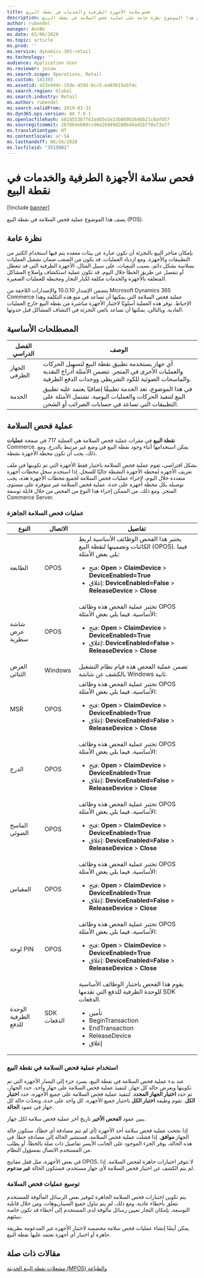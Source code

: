 ```yaml
---
title: فحص سلامة الأجهزة الطرفية والخدمات في نقطة البيع
description: يقدم هذا الموضوع نظرة عامة على عملية فحص السلامة في نقطة البيع (POS).
author: rubendel
manager: AnnBe
ms.date: 03/06/2020
ms.topic: article
ms.prod: ''
ms.service: dynamics-365-retail
ms.technology: ''
audience: Application User
ms.reviewer: josaw
ms.search.scope: Operations, Retail
ms.custom: 141393
ms.assetid: e23e944c-15de-459d-bcc5-ea03615ebf4c
ms.search.region: Global
ms.search.industry: Retail
ms.author: rubendel
ms.search.validFrom: 2019-03-31
ms.dyn365.ops.version: AX 7.0.1
ms.openlocfilehash: b818553b7763ad03e2e23b869b364bb21c8afd57
ms.sourcegitcommit: 267864eb0dccd6e26d49d280bd4ad1b770a73a77
ms.translationtype: HT
ms.contentlocale: ar-SA
ms.lasthandoff: 06/26/2020
ms.locfileid: "3515801"
---
```

# <a name="health-check-for-pos-peripherals-and-services"></a>فحص سلامة الأجهزة الطرفية والخدمات في نقطة البيع

[!include [banner](includes/banner.md)]

يصف هذا الموضوع عملية فحص السلامة في نقطة البيع (POS).

## <a name="overview"></a>نظرة عامة

بإمكان متاجر البيع بالتجزئة أن تكون عبارة عن بيئات معقده يتم فيها استخدام الكثير من التطبيقات والأجهزة. ومع ازدياد العمليات، قد يكون من الصعب ضمان تشغيل العمليات بسلاسة بشكل دائم، بسبب التبعيات، على سبيل المثال، الأجهزة الطرفية التي قد تتعطل أو تنفصل عن طريق الخطأ خلال اليوم. قد تكون عملية استكشاف وإصلاح المشاكل المتعلقة بالأجهزة والخدمات مكلفة لكبار التجار ومحبطة للعمليات الصغيرة.

يتضمن الإصدار 10.0.10 والإصدارات اللاحقة من Microsoft Dynamics 365 Commerce عملية فحص السلامة التي يمكنها أن تساعد في منع هذه التكلفة وهذا الإحباط. توفر هذه العملية أسلوبًا لاختبار الأجهزة مباشرة من نقطة البيع خارج العمليات العادية. وبالتالي، يمكنها أن تساعد بائعي التجزئة في اكتشاف المشاكل قبل حدوثها.

## <a name="key-terms"></a>المصطلحات الأساسية

| الفصل الدراسي | ‏‏الوصف |
|---|---|
| الجهاز الطرفي | أي جهاز يستخدمه تطبيق نقطة البيع لتسهيل الحركات والعمليات الأخرى في المتجر. تتضمن الأمثلة أدراج النقدية والماسحات الضوئية للكود الشريطي ووحدات الدفع الطرفية. |
| الخدمة | في هذا الموضوع، تعد الخدمة تطبيقًا إضافيًا يعتمد عليه تطبيق البيع لتنفيذ الحركات والعمليات اليومية. تشتمل الأمثلة على التطبيقات التي تساعد في حسابات الضرائب أو الشحن. |

## <a name="health-check-operation"></a>عملية فحص السلامة

عملية فحص السلامة هي العملية 717 في صفحة **عمليات‏‎ نقطة البيع** في مقرات Commerce. يمكن استخدامها أثناء وجود نقطة البيع في وضع غير مرتبط بالدرج. ومع ذلك، يجب أن تكون محطة الأجهزة نشطة.

بشكل افتراضي، تقوم عملية فحص السلامة باختبار فقط الأجهزة التي تم تكوينها في ملف تعريف الأجهزة لمحطة الأجهزة النشطة حاليًا للسجل. إذا استخدم سجل محطات أجهزة متعددة خلال اليوم، لإجراء عمليات فحص السلامة لجميع محطات الأجهزة هذه، يجب توصيله بكل محطة أجهزة على حدة. عملية فحص السلامة غير متوفرة على مستوى المتجر. ومع ذلك، من الممكن إجراء هذا النوع من الفحص من خلال قابلة توسعة Commerce Server.

### <a name="out-of-box-health-checks"></a>عمليات فحص السلامة الجاهزة

| النوع | الاتصال | تفاصيل |
|---|---|---|
| الطابعة | OPOS | يختبر هذا الفحص الوظائف الأساسية لربط الكائنات وتضمينها لنقطة البيع (OPOS). فيما يلي بعض الأمثلة:<ul><li>فتح: **Open** &gt; **ClaimDevice** &gt; **DeviceEnabled=True**</li><li>إغلاق: **DeviceEnabled=False** &gt; **ReleaseDevice** &gt; **Close**</li></ul> |
| شاشة عرض سطرية | OPOS | تختبر عملية الفحص هذه وظائف OPOS الأساسية. فيما يلي بعض الأمثلة:<ul><li>فتح: **Open** &gt; **ClaimDevice** &gt; **DeviceEnabled=True**</li><li>إغلاق: **DeviceEnabled=False** &gt; **ReleaseDevice** &gt; **Close**</li></ul> |
| العرض الثنائي | Windows | تضمن عملية الفحص هذه قيام نظام التشغيل بالكشف عن شاشة Windows ثانية. | 
| MSR | OPOS | تختبر عملية الفحص هذه وظائف OPOS الأساسية. فيما يلي بعض الأمثلة:<ul><li>فتح: **Open** &gt; **ClaimDevice** &gt; **DeviceEnabled=True**</li><li>إغلاق: **DeviceEnabled=False** &gt; **ReleaseDevice** &gt; **Close**</li></ul> |
| الدرج | OPOS | تختبر عملية الفحص هذه وظائف OPOS الأساسية. فيما يلي بعض الأمثلة:<ul><li>فتح: **Open** &gt; **ClaimDevice** &gt; **DeviceEnabled=True**</li><li>إغلاق: **DeviceEnabled=False** &gt; **ReleaseDevice** &gt; **Close**</li></ul> | 
| الماسح الضوئي | OPOS | تختبر عملية الفحص هذه وظائف OPOS الأساسية. فيما يلي بعض الأمثلة:<ul><li>فتح: **Open** &gt; **ClaimDevice** &gt; **DeviceEnabled=True**</li><li>إغلاق: **DeviceEnabled=False** &gt; **ReleaseDevice** &gt; **Close**</li></ul> | 
| المقياس | OPOS | تختبر عملية الفحص هذه وظائف OPOS الأساسية. فيما يلي بعض الأمثلة:<ul><li>فتح: **Open** &gt; **ClaimDevice** &gt; **DeviceEnabled=True**</li><li>إغلاق: **DeviceEnabled=False** &gt; **ReleaseDevice** &gt; **Close**</li></ul> |
| لوحة PIN | OPOS | تختبر عملية الفحص هذه وظائف OPOS الأساسية. فيما يلي بعض الأمثلة:<ul><li>فتح: **Open** &gt; **ClaimDevice** &gt; **DeviceEnabled=True**</li><li>إغلاق: **DeviceEnabled=False** &gt; **ReleaseDevice** &gt; **Close**</li></ul> |
| الوحدة الطرفية للدفع | SDK الدفعات | يقوم هذا الفحص باختبار الوظائف الأساسية للوحدة الطرفية للدفع التي تقدمها SDK الدفعات. <ul><li>تأمين</li><li>BeginTransaction</li><li>EndTransaction</li><li>ReleaseDevice</li><li>إغلاق</li></ul> |

### <a name="using-the-health-check-operation-in-the-pos"></a>استخدام عملية فحص السلامة في نقطة البيع

عند بدء عملية فحص السلامة في نقطة البيع، يسرد جزء إلى اليسار الأجهزة التي تم تكوينها ويعرض حالة كل جهاز. لتنفيذ عملية فحص السلامة على جهاز واحد، حدد الجهاز، ثم حدد **اختبار الجهاز المحدد**. لتنفيذ عملية فحص السلامة على جميع الأجهزة، حدد **اختبار الكل**. تقوم وظيفة **اختبار الكل** باختبار جميع الأجهزة، كل واحد على حدة، وتحدّث حالة كل جهاز في عمود **الحالة**.

يبين عمود **الفحص الأخير** تاريخ آخر عملية فحص سلامة لكل جهاز.

إذا نجحت عملية فحص سلامة أحد الأجهزة (أي لم تتم مصادفة أي خطأ)، ستكون حالة الجهاز **موافق**. إذا فشلت عملية فحص السلامة، فستشير الحالة إلى مصادفة خطأ. في هذه الحالة، يوفر الجزء الموجود على الجانب الأيسر تفاصيل ذات صلة بالخطأ، أو يطلب من المستخدم الاتصال بمسؤول النظام.

في بعض الأجهزة، مثل قفل مفاتيح OPOS، لا تتوفر اختبارات جاهزة لفحص السلامة. إذا لم يتم الكشف عن اختبار فحص السلامة لأي جهاز مستخدم، فستكون الحالة **غير مدعوم**.

### <a name="extending-health-checks"></a>توسيع عمليات فحص السلامة

يتم تكوين اختبارات فحص السلامة الجاهزة لتوفير بعض الرسائل المألوفة للمستخدم تتعلق بأخطاء عادية. ومع ذلك، لم يتم تناول جميع السيناريوهات. ومن خلال قابلية التوسعة، بإمكان التجار تعيين رسائل مألوفة لدى المستخدم إلى أخطاء قد تكون خاصة ببيئتهم.

يمكن أيضًا إنشاء عمليات فحص سلامة مخصصة لاختبار الأجهزة غير المدعومة بطريقة جاهزة أو اختبار أي أجهزة تعتمد عليها نقطة البيع.

## <a name="related-articles"></a>مقالات ذات صلة

[مشغلات نقطة البيع الحديثة (MPOS) والطباعة](https://docs.microsoft.com/en-us/dynamics365/commerce/dev-itpro/pos-trigger-printing)
